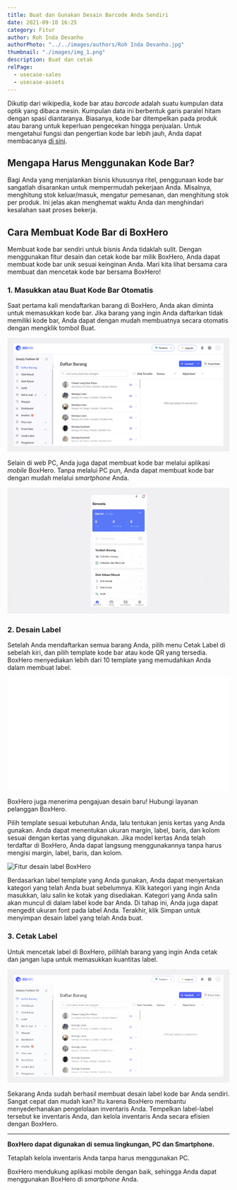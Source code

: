 ```yaml
---
title: Buat dan Gunakan Desain Barcode Anda Sendiri
date: 2021-09-10 16:25
category: Fitur
author: Roh Inda Devanho
authorPhoto: "../../images/authors/Roh Inda Devanho.jpg"
thumbnail: "./images/img_1.png"
description: Buat dan cetak
relPage:
  - usecase-sales
  - usecase-assets
---
```


Dikutip dari wikipedia, kode bar atau *barcode* adalah suatu kumpulan data optik yang dibaca mesin. Kumpulan data ini berbentuk garis paralel hitam dengan spasi diantaranya. Biasanya, kode bar ditempelkan pada produk atau barang untuk keperluan pengecekan hingga penjualan. Untuk mengetahui fungsi dan pengertian kode bar lebih jauh, Anda dapat membacanya [di sini](/id/blog/posts/mengenal-fungsi-dan-cara-kerja-barcode).

## Mengapa Harus Menggunakan Kode Bar?

Bagi Anda yang menjalankan bisnis khususnya ritel, penggunaan kode bar sangatlah disarankan untuk mempermudah pekerjaan Anda. Misalnya, menghitung stok keluar/masuk, mengatur pemesanan, dan menghitung stok per produk. Ini jelas akan menghemat waktu Anda dan menghindari kesalahan saat proses bekerja.

## Cara Membuat Kode Bar di BoxHero

Membuat kode bar sendiri untuk bisnis Anda tidaklah sulit. Dengan menggunakan fitur desain dan cetak kode bar milik BoxHero, Anda dapat membuat kode bar unik sesuai keinginan Anda. Mari kita lihat bersama cara membuat dan mencetak kode bar bersama BoxHero!

### 1. Masukkan atau Buat Kode Bar Otomatis

Saat pertama kali mendaftarkan barang di BoxHero, Anda akan diminta untuk memasukkan kode bar. Jika barang yang ingin Anda daftarkan tidak memiliki kode bar, Anda dapat dengan mudah membuatnya secara otomatis dengan mengklik tombol Buat.



![Pembuatan kode bar BoxHero](images/img_2.gif)

Selain di web PC, Anda juga dapat membuat kode bar melalui aplikasi *mobile* BoxHero. Tanpa melalui PC pun, Anda dapat membuat kode bar dengan mudah melalui *smartphone* Anda.



![](images/img_3.gif)

### 2. Desain Label

Setelah Anda mendaftarkan semua barang Anda, pilih menu Cetak Label di sebelah kiri, dan pilih template kode bar atau kode QR yang tersedia. BoxHero menyediakan lebih dari 10 template yang memudahkan Anda dalam membuat label.

![](images/img_4.gif)



<tip-box>

BoxHero juga menerima pengajuan desain baru! Hubungi layanan pelanggan BoxHero.

</tip-box>

Pilih template sesuai kebutuhan Anda, lalu tentukan jenis kertas yang Anda gunakan. Anda dapat menentukan ukuran margin, label, baris, dan kolom sesuai dengan kertas yang digunakan. Jika model kertas Anda telah terdaftar di BoxHero, Anda dapat langsung menggunakannya tanpa harus mengisi margin, label, baris, dan kolom.



![Fitur desain label BoxHero](images/img_5.gif)

Berdasarkan label template yang Anda gunakan, Anda dapat menyertakan kategori yang telah Anda buat sebelumnya. Klik kategori yang ingin Anda masukkan, lalu salin ke kotak yang disediakan. Kategori yang Anda salin akan muncul di dalam label kode bar Anda. Di tahap ini, Anda juga dapat mengedit ukuran font pada label Anda. Terakhir, klik Simpan untuk menyimpan desain label yang telah Anda buat.



### 3. Cetak Label

Untuk mencetak label di BoxHero, pilihlah barang yang ingin Anda cetak dan jangan lupa untuk memasukkan kuantitas label.

![Fitur cetak label BoxHero](images/img_6.gif)



Sekarang Anda sudah berhasil membuat desain label kode bar Anda sendiri. Sangat cepat dan mudah kan? Itu karena BoxHero membantu menyederhanakan pengelolaan inventaris Anda. Tempelkan label-label tersebut ke inventaris Anda, dan kelola inventaris Anda secara efisien dengan BoxHero.



<hr/>



<tip-box>

**BoxHero dapat digunakan di semua lingkungan, PC dan ****Smartphone****.**

Tetaplah kelola inventaris Anda tanpa harus menggunakan PC.

BoxHero mendukung aplikasi mobile dengan baik, sehingga Anda dapat menggunakan BoxHero di *smartphone* Anda.

</tip-box>

